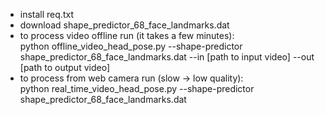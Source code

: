- install req.txt
- download shape_predictor_68_face_landmarks.dat
- to process video offline run (it takes a few minutes):<br>
python offline_video_head_pose.py --shape-predictor shape_predictor_68_face_landmarks.dat --in [path to input video] --out [path to output video]
- to process from web camera run (slow -> low quality): <br>
python real_time_video_head_pose.py --shape-predictor shape_predictor_68_face_landmarks.dat
